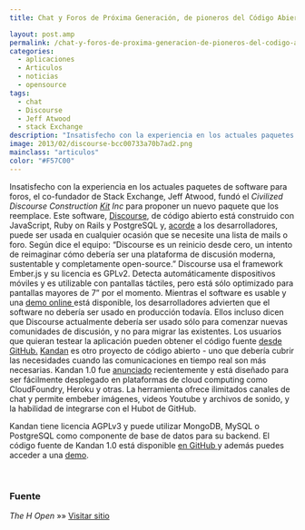 ```yaml
---
title: Chat y Foros de Próxima Generación, de pioneros del Código Abierto

layout: post.amp
permalink: /chat-y-foros-de-proxima-generacion-de-pioneros-del-codigo-abierto/
categories:
  - aplicaciones
  - Articulos
  - noticias
  - opensource
tags:
  - chat
  - Discourse
  - Jeff Atwood
  - stack Exchange
description: "Insatisfecho con la experiencia en los actuales paquetes de software para foros, el co-fundador de Stack Exchange, Jeff Atwood, fundó el Civilized Discourse Construction kit"
image: 2013/02/discourse-bcc00733a70b7ad2.png
mainclass: "articulos"
color: "#F57C00"
---
```


Insatisfecho con la experiencia en los actuales paquetes de software para foros, el co-fundador de Stack Exchange, Jeff Atwood, fundó el *Civilized Discourse Construction <a href="http://www.codinghorror.com/blog/2013/02/civilized-discourse-construction-kit.html" target="_blank">Kit</a> Inc* para proponer un nuevo paquete que los reemplace. Este software, <a href="http://www.discourse.org/" target="_blank">Discourse</a>, de código abierto está construido con JavaScript, Ruby on Rails y PostgreSQL y, <a href="http://www.discourse.org/faq/" target="_blank">acorde</a> a los desarrolladores, puede ser usada en cualquier ocasión que se necesite una lista de mails o foro. Según dice el equipo: &#8220;Discourse es un reinicio desde cero, un intento de reimaginar cómo debería ser una plataforma de discusión moderna, sustentable y completamente open-source.&#8221;
Discourse usa el framework Ember.js y su licencia es GPLv2. Detecta automáticamente dispositivos móviles y es utilizable con pantallas táctiles, pero está sólo optimizado para pantallas mayores de 7&#8221; por el momento. Mientras el software es usable y una <a href="http://try.discourse.org/" target="_blank">demo online </a>está disponible, los desarrolladores advierten que el software no debería ser usado en producción todavía. Ellos incluso dicen que Discourse actualmente debería ser usado sólo para comenzar nuevas comunidades de discusión, y no para migrar las existentes. Los usuarios que quieran testear la aplicación pueden obtener el código fuente <a href="https://github.com/discourse/discourse" target="_blank">desde GitHub.</a>
<amp-img on="tap:lightbox1" role="button" tabindex="0" layout="responsive" class="size-full wp-image-1352 alignleft" alt="Kandan" src="/img/2013/02/kandan-a548da5452a69c44.png" width="120px" height="120px" />
<a href="http://kandanapp.com/" target="_blank">Kandan</a> es otro proyecto de código abierto - uno que debería cubrir las necesidades cuando las comunicaciones en tiempo real son más necesarias. Kandan 1.0 fue <a href="http://kandanapp.com/blog/2013/02/06/kandan-1-dot-0-release-announcement/" target="_blank">anunciado</a> recientemente y está diseñado para ser fácilmente desplegado en plataformas de cloud computing como CloudFoundry, Heroku y otras. La herramienta ofrece ilimitados canales de chat y permite embeber imágenes, videos Youtube y archivos de sonido, y la habilidad de integrarse con el Hubot de GitHub.

Kandan tiene licencia AGPLv3 y puede utilizar MongoDB, MySQL o PostgreSQL como componente de base de datos para su backend. El código fuente de Kandan 1.0 está disponible <a href="https://github.com/kandanapp/kandan" target="_blank">en GitHub </a>y además puedes acceder a una <a href="http://kandan-demo.kandanapp.com/" target="_blank">demo</a>.

&nbsp;

### Fuente

*The H Open* »» <a href="http://www.h-online.com/open/news/item/Open-source-pioneers-next-generation-chat-and-forums-1801023.html" target="_blank">Visitar sitio</a>
